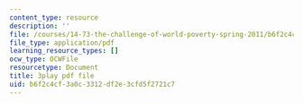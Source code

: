 ```yaml
---
content_type: resource
description: ''
file: /courses/14-73-the-challenge-of-world-poverty-spring-2011/b6f2c4cf3a0c3312df2e3cfd5f2721c7_kvmrpgEReX8.pdf
file_type: application/pdf
learning_resource_types: []
ocw_type: OCWFile
resourcetype: Document
title: 3play pdf file
uid: b6f2c4cf-3a0c-3312-df2e-3cfd5f2721c7
---
```

